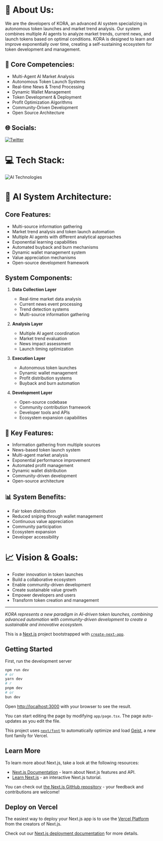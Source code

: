 # 💫 About Us:
We are the developers of KORA, an advanced AI system specializing in autonomous token launches and market trend analysis. Our system combines multiple AI agents to analyze market trends, current news, and launch tokens based on optimal conditions. KORA is designed to learn and improve exponentially over time, creating a self-sustaining ecosystem for token development and management.

## 🤖 Core Competencies:
- Multi-Agent AI Market Analysis
- Autonomous Token Launch Systems
- Real-time News & Trend Processing
- Dynamic Wallet Management
- Token Development & Deployment
- Profit Optimization Algorithms
- Community-Driven Development
- Open Source Architecture

## 🌐 Socials:
[![Twitter](https://img.shields.io/badge/Twitter-%231DA1F2.svg?logo=Twitter&logoColor=white)](https://x.com/koradotrun)

# 💻 Tech Stack:
![AI Technologies](https://skillicons.dev/icons?i=python,tensorflow,pytorch,kubernetes,docker,aws,gcp,azure,mongodb,postgres,redis,kafka)

# 🧠 AI System Architecture:
## Core Features:
- Multi-source information gathering
- Market trend analysis and token launch automation
- Multiple AI agents with different analytical approaches
- Exponential learning capabilities
- Automated buyback and burn mechanisms
- Dynamic wallet management system
- Value appreciation mechanisms
- Open-source development framework

## System Components:
1. **Data Collection Layer**
   - Real-time market data analysis
   - Current news event processing
   - Trend detection systems
   - Multi-source information gathering

2. **Analysis Layer**
   - Multiple AI agent coordination
   - Market trend evaluation
   - News impact assessment
   - Launch timing optimization

3. **Execution Layer**
   - Autonomous token launches
   - Dynamic wallet management
   - Profit distribution systems
   - Buyback and burn automation

4. **Development Layer**
   - Open-source codebase
   - Community contribution framework
   - Developer tools and APIs
   - Ecosystem expansion capabilities

## 🔧 Key Features:
- Information gathering from multiple sources
- News-based token launch system
- Multi-agent market analysis
- Exponential performance improvement
- Automated profit management
- Dynamic wallet distribution
- Community-driven development
- Open-source architecture

## 📊 System Benefits:
- Fair token distribution
- Reduced sniping through wallet management
- Continuous value appreciation
- Community participation
- Ecosystem expansion
- Developer accessibility

# 📈 Vision & Goals:
- Foster innovation in token launches
- Build a collaborative ecosystem
- Enable community-driven development
- Create sustainable value growth
- Empower developers and users
- Transform token creation and management

---
*KORA represents a new paradigm in AI-driven token launches, combining advanced automation with community-driven development to create a sustainable and innovative ecosystem.*

This is a [Next.js](https://nextjs.org) project bootstrapped with [`create-next-app`](https://nextjs.org/docs/app/api-reference/cli/create-next-app).

## Getting Started

First, run the development server

```bash
npm run dev
# or
yarn dev
# r
pnpm dev
# or
bun dev
```

Open [http://localhost:3000](http://localhost:3000) with your browser to see the result.

You can start editing the page by modifying `app/page.tsx`. The page auto-updates as you edit the file.

This project uses [`next/font`](https://nextjs.org/docs/app/building-your-application/optimizing/fonts) to automatically optimize and load [Geist](https://vercel.com/font), a new font family for Vercel.

## Learn More

To learn more about Next.js, take a look at the following resources:

- [Next.js Documentation](https://nextjs.org/docs) - learn about Next.js features and API.
- [Learn Next.js](https://nextjs.org/learn) - an interactive Next.js tutorial.

You can check out [the Next.js GitHub repository](https://github.com/vercel/next.js) - your feedback and contributions are welcome!

## Deploy on Vercel

The easiest way to deploy your Next.js app is to use the [Vercel Platform](https://vercel.com/new?utm_medium=default-template&filter=next.js&utm_source=create-next-app&utm_campaign=create-next-app-readme) from the creators of Next.js.

Check out our [Next.js deployment documentation](https://nextjs.org/docs/app/building-your-application/deploying) for more details.
